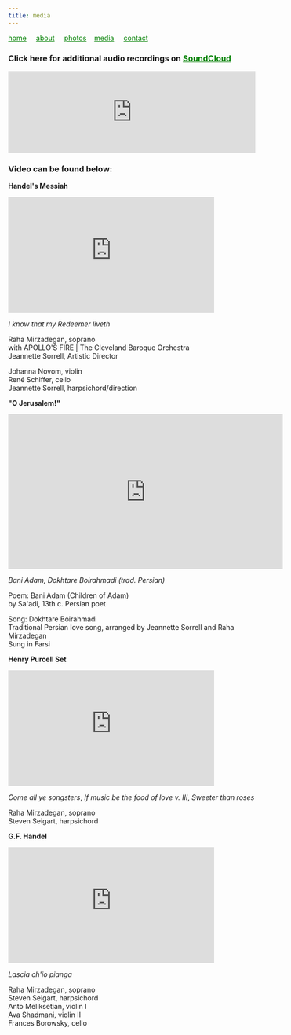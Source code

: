 ```yaml
---
title: media
---
```

<style>
a { color: green; } 
</style>
[home](/)&nbsp;&nbsp;&nbsp;&nbsp; [about](/about.html)&nbsp;&nbsp;&nbsp;&nbsp; [photos](/photos.html)&nbsp;&nbsp;&nbsp; [media](/media.html)&nbsp;&nbsp;&nbsp;&nbsp; [contact](/contact.html)

### Click here for additional audio recordings on [SoundCloud](https://soundcloud.com/rahamirzadegan)

<iframe width="100%" height="166" scrolling="no" frameborder="no" allow="autoplay" src="https://w.soundcloud.com/player/?url=https%3A//api.soundcloud.com/tracks/320134405&color=%23211612&auto_play=false&hide_related=false&show_comments=true&show_user=true&show_reposts=false&show_teaser=true"></iframe>


### Video can be found below:
**Handel's Messiah**
<iframe width="420" height="236" src="https://www.youtube.com/embed/I6WD5Kt8C9Y" frameborder="0" allowfullscreen></iframe>

_I know that my Redeemer liveth_

Raha Mirzadegan, soprano <br />
with APOLLO'S FIRE | The Cleveland Baroque Orchestra <br />
Jeannette Sorrell, Artistic Director <br />

Johanna Novom, violin <br />
René Schiffer, cello <br />
Jeannette Sorrell, harpsichord/direction

**"O Jerusalem!"**
<iframe width="560" height="315" src="https://www.youtube.com/embed/v39UYC_Akzo" frameborder="0" allowfullscreen></iframe>

_Bani Adam, Dokhtare Boirahmadi (trad. Persian)_

Poem:  Bani Adam (Children of Adam) <br />
by Sa'adi, 13th c. Persian poet <br />

Song:  Dokhtare Boirahmadi <br />
Traditional Persian love song, arranged by Jeannette Sorrell and Raha Mirzadegan <br />
Sung in Farsi

**Henry Purcell Set**
<iframe width="420" height="236" src="https://www.youtube.com/embed/PDFi6aGppfI" frameborder="0" allowfullscreen></iframe>

_Come all ye songsters_, _If music be the food of love v. III_, _Sweeter than roses_

Raha Mirzadegan, soprano <br />
Steven Seigart, harpsichord

**G.F. Handel**
<iframe width="420" height="236" src="https://www.youtube.com/embed/Zp3nSAJr_jA" frameborder="0" allowfullscreen></iframe>

_Lascia ch'io pianga_

Raha Mirzadegan, soprano <br />
Steven Seigart, harpsichord <br />
Anto Meliksetian, violin I <br />
Ava Shadmani, violin II <br />
Frances Borowsky, cello
